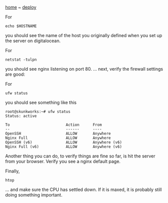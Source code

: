 [home](../README.md) ~ [deploy](./deploy.md)

For


    echo $HOSTNAME


you should see the name of the host you originally defined when you set up the server on digitalocean.

For


    netstat -tulpn

you should see nginx listening on port 80.
... next, verify the firewall settings are good:

For

    ufw status

you should see something like this


    root@skunkworks:~# ufw status
    Status: active
    
    To                         Action      From
    --                         ------      ----
    OpenSSH                    ALLOW       Anywhere
    Nginx Full                 ALLOW       Anywhere
    OpenSSH (v6)               ALLOW       Anywhere (v6)
    Nginx Full (v6)            ALLOW       Anywhere (v6)


Another thing you can do, to verify things are fine so far, 
is hit the server from your browser. Verify you see a nginx default page.

Finally,


    htop


... and make sure the CPU has settled down.  If it is maxed, it is probably still doing something important.